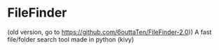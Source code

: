 # FileFinder
(old version, go to https://github.com/6outtaTen/FileFinder-2.0)) 
A fast file/folder search tool made in python (kivy)
